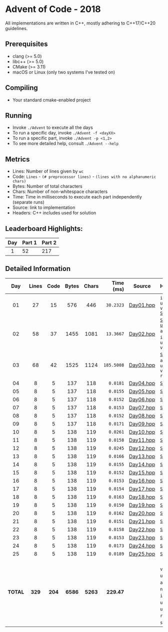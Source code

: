 # Advent of Code - 2018

All implementations are written in C++, mostly adhering to C++17/C++20 guidelines.

## Prerequisites

* clang (>= 5.0)
* libc++ (>= 5.0)
* CMake (>= 3.11)
* macOS or Linux (only two systems I've tested on)

## Compiling

* Your standard cmake-enabled project

## Running

* Invoke `./Advent` to execute all the days
* To run a specific day, invoke `./Advent -f <dayXX>`
* To run a specific part, invoke `./Advent -p <1,2>`
* To see more detailed help, consult `./Advent --help`

## Metrics

* Lines: Number of lines given by `wc`
* Code: `Lines` - `(# preprocessor lines)` - `(lines with no alphanumeric chars)`
* Bytes: Number of total characters
* Chars: Number of non-whitespace characters
* Time: Time in milliseconds to execute each part independently (separate runs)
* Source: link to implementation
* Headers: C++ includes used for solution

## Leaderboard Highlights:

Day | Part 1 | Part 2
:--:|:-------|:------
1   | 52     | 217 

## Detailed Information

 Day | Lines | Code | Bytes | Chars | Time (ms) | Source | Headers
:---:|:-----:|:----:|:-----:|:-----:| ---------:|:------:|:-------
01|27|15|576|446|`30.2323`|[Day01.hpp](https://github.com/willkill07/AdventOfCode2018/blob/master/include/Day01.hpp)|`iterator` `numeric` `unordered_set` `vector` [`Solution.hpp`](https://github.com/willkill07/AdventOfCode2018/blob/master/include/Solution.hpp)
02|58|37|1455|1081|`13.3667`|[Day02.hpp](https://github.com/willkill07/AdventOfCode2018/blob/master/include/Day02.hpp)|[`Solution.hpp`](https://github.com/willkill07/AdventOfCode2018/blob/master/include/Solution.hpp) [`util.hpp`](https://github.com/willkill07/AdventOfCode2018/blob/master/include/util.hpp) `algorithm` `array` `iterator` `numeric` `unordered_map` `vector`
03|68|42|1525|1124|`185.5008`|[Day03.hpp](https://github.com/willkill07/AdventOfCode2018/blob/master/include/Day03.hpp)|[`Solution.hpp`](https://github.com/willkill07/AdventOfCode2018/blob/master/include/Solution.hpp) `algorithm` `string` `unordered_map` `vector` `range/v3/all.hpp`
04|8|5|137|118|`0.0181`|[Day04.hpp](https://github.com/willkill07/AdventOfCode2018/blob/master/include/Day04.hpp)|[`Solution.hpp`](https://github.com/willkill07/AdventOfCode2018/blob/master/include/Solution.hpp)
05|8|5|137|118|`0.0155`|[Day05.hpp](https://github.com/willkill07/AdventOfCode2018/blob/master/include/Day05.hpp)|[`Solution.hpp`](https://github.com/willkill07/AdventOfCode2018/blob/master/include/Solution.hpp)
06|8|5|137|118|`0.0152`|[Day06.hpp](https://github.com/willkill07/AdventOfCode2018/blob/master/include/Day06.hpp)|[`Solution.hpp`](https://github.com/willkill07/AdventOfCode2018/blob/master/include/Solution.hpp)
07|8|5|137|118|`0.0153`|[Day07.hpp](https://github.com/willkill07/AdventOfCode2018/blob/master/include/Day07.hpp)|[`Solution.hpp`](https://github.com/willkill07/AdventOfCode2018/blob/master/include/Solution.hpp)
08|8|5|137|118|`0.0152`|[Day08.hpp](https://github.com/willkill07/AdventOfCode2018/blob/master/include/Day08.hpp)|[`Solution.hpp`](https://github.com/willkill07/AdventOfCode2018/blob/master/include/Solution.hpp)
09|8|5|137|118|`0.0171`|[Day09.hpp](https://github.com/willkill07/AdventOfCode2018/blob/master/include/Day09.hpp)|[`Solution.hpp`](https://github.com/willkill07/AdventOfCode2018/blob/master/include/Solution.hpp)
10|8|5|138|119|`0.0261`|[Day10.hpp](https://github.com/willkill07/AdventOfCode2018/blob/master/include/Day10.hpp)|[`Solution.hpp`](https://github.com/willkill07/AdventOfCode2018/blob/master/include/Solution.hpp)
11|8|5|138|119|`0.0158`|[Day11.hpp](https://github.com/willkill07/AdventOfCode2018/blob/master/include/Day11.hpp)|[`Solution.hpp`](https://github.com/willkill07/AdventOfCode2018/blob/master/include/Solution.hpp)
12|8|5|138|119|`0.0245`|[Day12.hpp](https://github.com/willkill07/AdventOfCode2018/blob/master/include/Day12.hpp)|[`Solution.hpp`](https://github.com/willkill07/AdventOfCode2018/blob/master/include/Solution.hpp)
13|8|5|138|119|`0.0166`|[Day13.hpp](https://github.com/willkill07/AdventOfCode2018/blob/master/include/Day13.hpp)|[`Solution.hpp`](https://github.com/willkill07/AdventOfCode2018/blob/master/include/Solution.hpp)
14|8|5|138|119|`0.0155`|[Day14.hpp](https://github.com/willkill07/AdventOfCode2018/blob/master/include/Day14.hpp)|[`Solution.hpp`](https://github.com/willkill07/AdventOfCode2018/blob/master/include/Solution.hpp)
15|8|5|138|119|`0.0152`|[Day15.hpp](https://github.com/willkill07/AdventOfCode2018/blob/master/include/Day15.hpp)|[`Solution.hpp`](https://github.com/willkill07/AdventOfCode2018/blob/master/include/Solution.hpp)
16|8|5|138|119|`0.0153`|[Day16.hpp](https://github.com/willkill07/AdventOfCode2018/blob/master/include/Day16.hpp)|[`Solution.hpp`](https://github.com/willkill07/AdventOfCode2018/blob/master/include/Solution.hpp)
17|8|5|138|119|`0.0154`|[Day17.hpp](https://github.com/willkill07/AdventOfCode2018/blob/master/include/Day17.hpp)|[`Solution.hpp`](https://github.com/willkill07/AdventOfCode2018/blob/master/include/Solution.hpp)
18|8|5|138|119|`0.0163`|[Day18.hpp](https://github.com/willkill07/AdventOfCode2018/blob/master/include/Day18.hpp)|[`Solution.hpp`](https://github.com/willkill07/AdventOfCode2018/blob/master/include/Solution.hpp)
19|8|5|138|119|`0.0150`|[Day19.hpp](https://github.com/willkill07/AdventOfCode2018/blob/master/include/Day19.hpp)|[`Solution.hpp`](https://github.com/willkill07/AdventOfCode2018/blob/master/include/Solution.hpp)
20|8|5|138|119|`0.0162`|[Day20.hpp](https://github.com/willkill07/AdventOfCode2018/blob/master/include/Day20.hpp)|[`Solution.hpp`](https://github.com/willkill07/AdventOfCode2018/blob/master/include/Solution.hpp)
21|8|5|138|119|`0.0151`|[Day21.hpp](https://github.com/willkill07/AdventOfCode2018/blob/master/include/Day21.hpp)|[`Solution.hpp`](https://github.com/willkill07/AdventOfCode2018/blob/master/include/Solution.hpp)
22|8|5|138|119|`0.0158`|[Day22.hpp](https://github.com/willkill07/AdventOfCode2018/blob/master/include/Day22.hpp)|[`Solution.hpp`](https://github.com/willkill07/AdventOfCode2018/blob/master/include/Solution.hpp)
23|8|5|138|119|`0.0153`|[Day23.hpp](https://github.com/willkill07/AdventOfCode2018/blob/master/include/Day23.hpp)|[`Solution.hpp`](https://github.com/willkill07/AdventOfCode2018/blob/master/include/Solution.hpp)
24|8|5|138|119|`0.0173`|[Day24.hpp](https://github.com/willkill07/AdventOfCode2018/blob/master/include/Day24.hpp)|[`Solution.hpp`](https://github.com/willkill07/AdventOfCode2018/blob/master/include/Solution.hpp)
25|8|5|138|119|`0.0189`|[Day25.hpp](https://github.com/willkill07/AdventOfCode2018/blob/master/include/Day25.hpp)|[`Solution.hpp`](https://github.com/willkill07/AdventOfCode2018/blob/master/include/Solution.hpp)
**TOTAL**|**329**|**204**|**6586**|**5263**|**229.47**| |`  Solution.hpp`&nbsp;<sup>**`25`**</sup> ` vector`&nbsp;<sup>**`3`**</sup> ` unordered_map`&nbsp;<sup>**`2`**</sup> ` algorithm`&nbsp;<sup>**`2`**</sup> ` numeric`&nbsp;<sup>**`2`**</sup> ` iterator`&nbsp;<sup>**`2`**</sup> ` util.hpp`&nbsp;<sup>**`1`**</sup> ` array`&nbsp;<sup>**`1`**</sup> ` unordered_set`&nbsp;<sup>**`1`**</sup> ` range/v3/all.hpp`&nbsp;<sup>**`1`**</sup> ` string`&nbsp;<sup>**`1`**</sup> ` `
